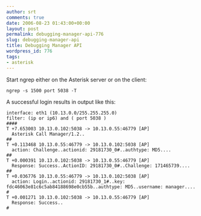 ```yaml
---
author: srt
comments: true
date: 2006-08-23 01:43:00+00:00
layout: post
permalink: debugging-manager-api-776
slug: debugging-manager-api
title: Debugging Manager API
wordpress_id: 776
tags:
- asterisk
---
```


Start ngrep either on the Asterisk server or on the client:




    
    
    ngrep -s 1500 port 5038 -T
    





A successful login results in output like this:




    
    
    interface: eth1 (10.13.0.0/255.255.255.0)
    filter: (ip or ip6) and ( port 5038 )
    ####
    T +7.653003 10.13.0.102:5038 -> 10.13.0.55:46779 [AP]
      Asterisk Call Manager/1.2..
    ##
    T +0.113468 10.13.0.55:46779 -> 10.13.0.102:5038 [AP]
      action: Challenge..actionid: 29181730_0#..authtype: MD5....
    ##
    T +0.000391 10.13.0.102:5038 -> 10.13.0.55:46779 [AP]
      Response: Success..ActionID: 29181730_0#..Challenge: 171465739....
    ##
    T +0.036776 10.13.0.55:46779 -> 10.13.0.102:5038 [AP]
      action: Login..actionid: 29181730_1#..key: fdc46063e81c6c5ab84188698e0cb55b..authtype: MD5..username: manager....
    #
    T +0.001271 10.13.0.102:5038 -> 10.13.0.55:46779 [AP]
      Response: Success..
    #
    

